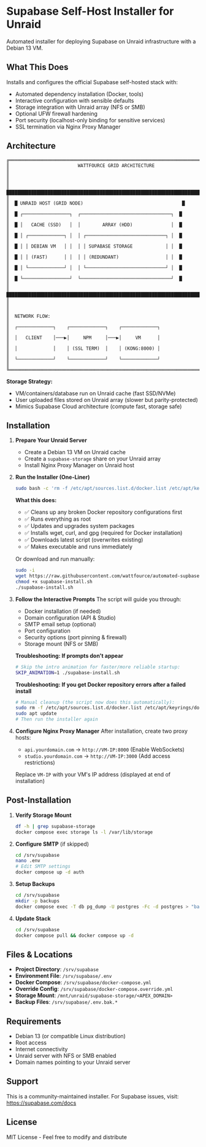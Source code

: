 # Supabase Self-Host Installer for Unraid

Automated installer for deploying Supabase on Unraid infrastructure with a Debian 13 VM.

## What This Does

Installs and configures the official Supabase self-hosted stack with:
- Automated dependency installation (Docker, tools)
- Interactive configuration with sensible defaults
- Storage integration with Unraid array (NFS or SMB)
- Optional UFW firewall hardening
- Port security (localhost-only binding for sensitive services)
- SSL termination via Nginx Proxy Manager

## Architecture

```
╔══════════════════════════════════════════════════════════════════════════════════╗
║                         WATTFOURCE GRID ARCHITECTURE                             ║
║                                                                                  ║
║  ████████████████████████████████████████████████████████████████████████████    ║
║  █ UNRAID HOST (GRID NODE)                                    █                  ║
║  █ ┌─────────────────┐  ┌─────────────────────────────────┐  █                  ║
║  █ │   CACHE (SSD)   │  │        ARRAY (HDD)              │  █                  ║
║  █ │ ┌─────────────┐ │  │ ┌─────────────────────────────┐ │  █                  ║
║  █ │ │ DEBIAN VM   │ │  │ │ SUPABASE STORAGE            │ │  █                  ║
║  █ │ │ (FAST)      │ │  │ │ (REDUNDANT)                 │ │  █                  ║
║  █ │ └─────────────┘ │  │ └─────────────────────────────┘ │  █                  ║
║  █ └─────────────────┘  └─────────────────────────────────┘  █                  ║
║  ████████████████████████████████████████████████████████████████████████████    ║
║                                                                                  ║
║  NETWORK FLOW:                                                                   ║
║  ┌─────────────┐    ┌─────────────┐    ┌─────────────┐                          ║
║  │   CLIENT    │───▶│     NPM     │───▶│     VM      │                          ║
║  │             │    │ (SSL TERM)  │    │ (KONG:8000) │                          ║
║  └─────────────┘    └─────────────┘    └─────────────┘                          ║
╚══════════════════════════════════════════════════════════════════════════════════╝
```

**Storage Strategy:**
- VM/containers/database run on Unraid cache (fast SSD/NVMe)
- User uploaded files stored on Unraid array (slower but parity-protected)
- Mimics Supabase Cloud architecture (compute fast, storage safe)

## Installation

1. **Prepare Your Unraid Server**
   - Create a Debian 13 VM on Unraid cache
   - Create a `supabase-storage` share on your Unraid array
   - Install Nginx Proxy Manager on Unraid host

2. **Run the Installer (One-Liner)**
   ```bash
   sudo bash -c 'rm -f /etc/apt/sources.list.d/docker.list /etc/apt/keyrings/docker.gpg 2>/dev/null; apt update && apt -y upgrade && apt install -y wget curl gpg && cd /tmp && wget --no-cache -O supabase-install.sh https://raw.githubusercontent.com/wattfource/automated-supbase-install-unraid/main/supabase-install.sh && chmod +x supabase-install.sh && ./supabase-install.sh'
   ```
   
   **What this does:**
   - ✅ Cleans up any broken Docker repository configurations first
   - ✅ Runs everything as root
   - ✅ Updates and upgrades system packages
   - ✅ Installs wget, curl, and gpg (required for Docker installation)
   - ✅ Downloads latest script (overwrites existing)
   - ✅ Makes executable and runs immediately
   
   Or download and run manually:
   ```bash
   sudo -i
   wget https://raw.githubusercontent.com/wattfource/automated-supbase-install-unraid/main/supabase-install.sh
   chmod +x supabase-install.sh
   ./supabase-install.sh
   ```

3. **Follow the Interactive Prompts**
   The script will guide you through:
   - Docker installation (if needed)
   - Domain configuration (API & Studio)
   - SMTP email setup (optional)
   - Port configuration
   - Security options (port pinning & firewall)
   - Storage mount (NFS or SMB)
   
   **Troubleshooting: If prompts don't appear**
   ```bash
   # Skip the intro animation for faster/more reliable startup:
   SKIP_ANIMATION=1 ./supabase-install.sh
   ```
   
   **Troubleshooting: If you get Docker repository errors after a failed install**
   ```bash
   # Manual cleanup (the script now does this automatically):
   sudo rm -f /etc/apt/sources.list.d/docker.list /etc/apt/keyrings/docker.gpg
   sudo apt update
   # Then run the installer again
   ```

4. **Configure Nginx Proxy Manager**
   After installation, create two proxy hosts:
   - `api.yourdomain.com` → `http://VM-IP:8000` (Enable WebSockets)
   - `studio.yourdomain.com` → `http://VM-IP:3000` (Add access restrictions)
   
   Replace `VM-IP` with your VM's IP address (displayed at end of installation)

## Post-Installation

1. **Verify Storage Mount**
   ```bash
   df -h | grep supabase-storage
   docker compose exec storage ls -l /var/lib/storage
   ```

2. **Configure SMTP** (if skipped)
   ```bash
   cd /srv/supabase
   nano .env
   # Edit SMTP settings
   docker compose up -d auth
   ```

3. **Setup Backups**
   ```bash
   cd /srv/supabase
   mkdir -p backups
   docker compose exec -T db pg_dump -U postgres -Fc -d postgres > "backups/$(date +%F_%H-%M).dump"
   ```

4. **Update Stack**
   ```bash
   cd /srv/supabase
   docker compose pull && docker compose up -d
   ```

## Files & Locations

- **Project Directory**: `/srv/supabase`
- **Environment File**: `/srv/supabase/.env`
- **Docker Compose**: `/srv/supabase/docker-compose.yml`
- **Override Config**: `/srv/supabase/docker-compose.override.yml`
- **Storage Mount**: `/mnt/unraid/supabase-storage/<APEX_DOMAIN>`
- **Backup Files**: `/srv/supabase/.env.bak.*`

## Requirements

- Debian 13 (or compatible Linux distribution)
- Root access
- Internet connectivity
- Unraid server with NFS or SMB enabled
- Domain names pointing to your Unraid server

## Support

This is a community-maintained installer. For Supabase issues, visit: https://supabase.com/docs

## License

MIT License - Feel free to modify and distribute
